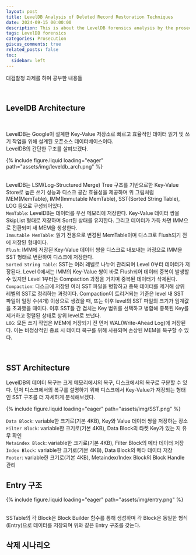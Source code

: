 ```yaml
---
layout: post
title: LevelDB Analysis of Deleted Record Restoration Techniques
date: 2024-09-15 00:00:00
description: This is about the LevelDB forensics analysis by the prosecution.
tags: LevelDB forensics
categories: Prosecution
giscus_comments: true
related_posts: false
toc:
  sidebar: left
---
```


대검찰청 과제를 하며 공부한 내용들

<br>

## LevelDB Architecture

<br>

LevelDB는 Google이 설계한 Key-Value 저장소로 빠르고 효율적인 데이터 읽기 및 쓰기 작업을 위해 설계된 오픈소스 데이터베이스이다.   
LevelDB의 간단한 구조를 살펴보겠다.    

<div class="leveldb Architecture">
    {% include figure.liquid loading="eager" path="assets/img/leveldb_arch.png" %}
</div>

<br>

LevelDB는 LSM(Log-Structured Merge) Tree 구조를 기반으로한 Key-Value Store로 높은 쓰기 성능과 디스크 공간 효율성을 제공하며 위 그림처럼 MEM(MemTable), IMM(Immutable MemTable), SST(Sorted String Table), LOG 등으로 구성되어있다.   
`MemTable`: LevelDB는 데이터를 우선 메모리에 저장한다. Key-Value 데이터 쌍을 SkipList 형태로 저장하며 Sort된 상태를 유지한다. 그리고 데이터가 가득 차면 IMM으로 전환되며 새 MEM을 생성한다.   
`Immutable MemTable`: 읽기 전용으로 변경된 MemTable이며 디스크로 Flush되기 전에 저장된 형태이다.   
`Flush`: IMM에 저장된 Key-Value 데이터 쌍을 디스크로 내보내는 과정으로 IMM을 SST 형태로 변환하여 디스크에 저장한다.   
`Sorted String Table`: SST는 여러 레벨로 나누어 관리되며 Level 0부터 데이터가 저장된다. Level 0에서는 IMM의 Key-Value 쌍이 바로 Flush되어 데이터 중복이 발생할 수 있지만 Level 1부터는 Compaction 과정을 거치며 중복된 데이터가 삭제된다.   
`Compaction`: 디스크에 저장된 여러 SST 파일을 병합하고 중복 데이터를 제거해 상위 레벨의 SST로 정리하는 과정이다. Compaction이 트리거되는 기준은 level 내 SST 파일이 일정 수(4개) 이상으로 생겼을 때, 또는 이후 level의 SST 파일의 크기가 임계값을 초과했을 때이다. 이후 SST들 간 겹치는 Key 범위를 선택하고 병합해 중복된 Key를 제거하고 정렬된 상태로 상위 level로 보낸다.   
`LOG`: 모든 쓰기 작업은 MEM에 저장되기 전 먼저 WAL(Write-Ahead Log)에 저장된다. 이는 비정상적인 종료 시 데이터 복구를 위해 사용되며 손상된 MEM을 복구할 수 있다.   

<br>



## SST Architecture

LevelDB의 데이터 복구는 크게 메모리에서의 복구, 디스크에서의 복구로 구분할 수 있다. 
먼저 디스크에서의 복구를 설명하기 위해 디스크에서 Key-Value가 저장되는 형태인 SST 구조를 더 자세하게 분석해보겠다.   

<div class="SST Architecture">
    {% include figure.liquid loading="eager" path="assets/img/SST.png" %}
</div>

`Data Block`: variable한 크기로(기본 4KB), Key와 Value 데이터 쌍을 저장하는 장소   
`Filter Block`: variable한 크기로(기본 4KB), Data Block의 타켓 Key가 있는 지 유무 확인   
`Metaindex Block`: variable한 크기로(기본 4KB), Filter Block의 메타 데이터 저장   
`Index Block`: variable한 크기로(기본 4KB), Data Block의 메타 데이터 저장   
`Footer`: variable한 크기로(기본 4KB), Metaindex/Index Block의 Block Handle 관리   


## Entry 구조

<div class="SST Architecture">
    {% include figure.liquid loading="eager" path="assets/img/entry.png" %}
</div>

<br>

SSTable의 각 Block은 Block Builder 함수를 통해 생성하며 각 Block은 동일한 형식(Entry)으로 데이터를 저장되며 위와 같은 Entry 구조를 갖는다.


## 삭제 시나리오



